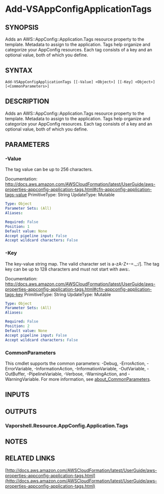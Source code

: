 # Add-VSAppConfigApplicationTags

## SYNOPSIS
Adds an AWS::AppConfig::Application.Tags resource property to the template.
Metadata to assign to the application.
Tags help organize and categorize your AppConfig resources.
Each tag consists of a key and an optional value, both of which you define.

## SYNTAX

```
Add-VSAppConfigApplicationTags [[-Value] <Object>] [[-Key] <Object>] [<CommonParameters>]
```

## DESCRIPTION
Adds an AWS::AppConfig::Application.Tags resource property to the template.
Metadata to assign to the application.
Tags help organize and categorize your AppConfig resources.
Each tag consists of a key and an optional value, both of which you define.

## PARAMETERS

### -Value
The tag value can be up to 256 characters.

Documentation: http://docs.aws.amazon.com/AWSCloudFormation/latest/UserGuide/aws-properties-appconfig-application-tags.html#cfn-appconfig-application-tags-value
PrimitiveType: String
UpdateType: Mutable

```yaml
Type: Object
Parameter Sets: (All)
Aliases:

Required: False
Position: 1
Default value: None
Accept pipeline input: False
Accept wildcard characters: False
```

### -Key
The key-value string map.
The valid character set is a-zA-Z+-=._:/\].
The tag key can be up to 128 characters and must not start with aws:.

Documentation: http://docs.aws.amazon.com/AWSCloudFormation/latest/UserGuide/aws-properties-appconfig-application-tags.html#cfn-appconfig-application-tags-key
PrimitiveType: String
UpdateType: Mutable

```yaml
Type: Object
Parameter Sets: (All)
Aliases:

Required: False
Position: 2
Default value: None
Accept pipeline input: False
Accept wildcard characters: False
```

### CommonParameters
This cmdlet supports the common parameters: -Debug, -ErrorAction, -ErrorVariable, -InformationAction, -InformationVariable, -OutVariable, -OutBuffer, -PipelineVariable, -Verbose, -WarningAction, and -WarningVariable. For more information, see [about_CommonParameters](http://go.microsoft.com/fwlink/?LinkID=113216).

## INPUTS

## OUTPUTS

### Vaporshell.Resource.AppConfig.Application.Tags
## NOTES

## RELATED LINKS

[http://docs.aws.amazon.com/AWSCloudFormation/latest/UserGuide/aws-properties-appconfig-application-tags.html](http://docs.aws.amazon.com/AWSCloudFormation/latest/UserGuide/aws-properties-appconfig-application-tags.html)

